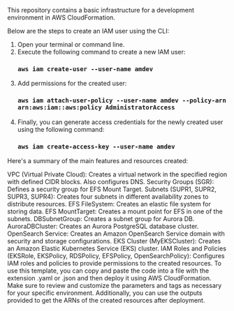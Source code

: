 This repository contains a basic infrastructure for a development environment in AWS CloudFormation.

Below are the steps to create an IAM user using the CLI:

1. Open your terminal or command line.
2. Execute the following command to create a new IAM user:
      ### `aws iam create-user --user-name amdev`
3. Add permissions for the created user:
      ### `aws iam attach-user-policy --user-name amdev --policy-arn arn:aws:iam::aws:policy AdministratorAccess`
4. Finally, you can generate access credentials for the newly created user using the following command:
      ### `aws iam create-access-key --user-name amdev`

Here's a summary of the main features and resources created:

VPC (Virtual Private Cloud): Creates a virtual network in the specified region with defined CIDR blocks. Also configures DNS.
Security Groups (SGR): Defines a security group for EFS Mount Target.
Subnets (SUPR1, SUPR2, SUPR3, SUPR4): Creates four subnets in different availability zones to distribute resources.
EFS FileSystem: Creates an elastic file system for storing data.
EFS MountTarget: Creates a mount point for EFS in one of the subnets.
DBSubnetGroup: Creates a subnet group for Aurora DB.
AuroraDBCluster: Creates an Aurora PostgreSQL database cluster.
OpenSearch Service: Creates an Amazon OpenSearch Service domain with security and storage configurations.
EKS Cluster (MyEKSCluster): Creates an Amazon Elastic Kubernetes Service (EKS) cluster.
IAM Roles and Policies (EKSRole, EKSPolicy, RDSPolicy, EFSPolicy, OpenSearchPolicy): Configures IAM roles and policies to provide permissions to the created resources.
To use this template, you can copy and paste the code into a file with the extension .yaml or .json and then deploy it using AWS CloudFormation. Make sure to review and customize the parameters and tags as necessary for your specific environment. Additionally, you can use the outputs provided to get the ARNs of the created resources after deployment.

